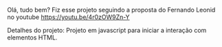 Olá, tudo bem? Fiz esse projeto seguindo a proposta do Fernando Leonid no youtube https://youtu.be/4r0zOW9Zn-Y

Detalhes do projeto: 
Projeto em javascript para iniciar a interação com elementos HTML.


